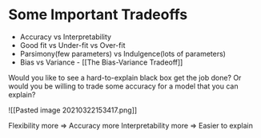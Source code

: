 # Some Important Tradeoffs

- Accuracy vs Interpretability
- Good fit vs Under-fit vs Over-fit
- Parsimony(few parameters) vs Indulgence(lots of parameters)
- Bias vs Variance  - [[The Bias-Variance Tradeoff]]

Would you like to see a hard-to-explain black box get the job done? Or would you be willing to trade some accuracy for a model that you can explain?

![[Pasted image 20210322153417.png]]

Flexibility more => Accuracy more
Interpretability more => Easier to explain